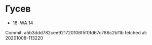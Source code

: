 # Гусев
- [16: WA 14](16.md)

Commit: a5b3ddd782cee921720106f5f0fd67c786c2bf1b
 fetched at: 20201008-113220
